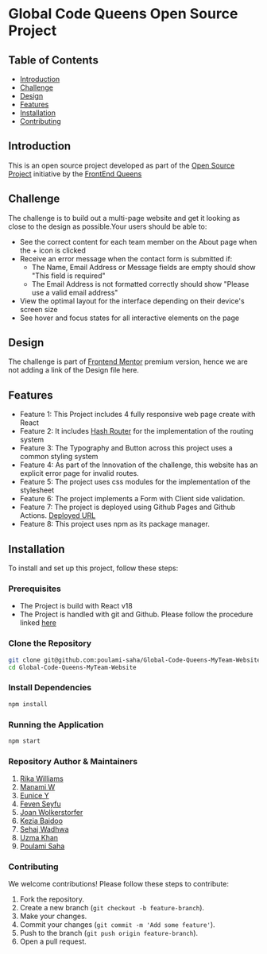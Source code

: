 # Global Code Queens Open Source Project

## Table of Contents

- [Introduction](#introduction)
- [Challenge](#challenge)
- [Design](#design)
- [Features](#features)
- [Installation](#installation)
- [Contributing](#contributing)

## Introduction

This is an open source project developed as part of the [Open Source Project](https://www.linkedin.com/posts/frontendqueens_opensource-collaboration-community-activity-7201980886232317952-VBld?utm_source=share&utm_medium=member_desktop) initiative by the [FrontEnd Queens](https://www.linkedin.com/company/frontendqueens/)

## Challenge
The challenge is to build out a multi-page website and get it looking as close to the design as possible.Your users should be able to:

- See the correct content for each team member on the About page when the + icon is clicked
- Receive an error message when the contact form is submitted if:
    - The Name, Email Address or Message fields are empty should show "This field is required"
    - The Email Address is not formatted correctly should show "Please use a valid email address"
- View the optimal layout for the interface depending on their device's screen size
- See hover and focus states for all interactive elements on the page
## Design

The challenge is part of [Frontend Mentor](https://www.frontendmentor.io/) premium version, hence we are not adding a link of the Design file here.

## Features

- Feature 1: This Project includes 4 fully responsive web page create with React
- Feature 2: It includes [Hash Router](https://reactrouter.com/en/main/router-components/hash-router) for the implementation of the routing system
- Feature 3: The Typography and Button across this project uses a common styling system
- Feature 4: As part of the Innovation of the challenge, this website has an explicit error page for invalid routes.
- Feature 5: The project uses css modules for the implementation of the stylesheet
- Feature 6: The project implements a Form with Client side validation.
- Feature 7: The project is deployed using Github Pages and Github Actions. [Deployed URL](https://poulami-saha.github.io/Global-Code-Queens-MyTeam-Website/#/)
- Feature 8: This project uses npm as its package manager.

## Installation

To install and set up this project, follow these steps:

### Prerequisites

- The Project is build with React v18
- The Project is handled with git and Github. Please follow the procedure linked [here](documents/githubLearning.md)

### Clone the Repository

```bash
git clone git@github.com:poulami-saha/Global-Code-Queens-MyTeam-Website.git
cd Global-Code-Queens-MyTeam-Website
```

### Install Dependencies

```bash
npm install
```

### Running the Application

```bash
npm start
```

### Repository Author & Maintainers

1. [Rika Williams](https://github.com/berikawilliams)
2. [Manami W](https://github.com/chachamana)
3. [Eunice Y](https://github.com/eunicey)
4. [Feven Seyfu](https://github.com/FevenSeyfu)
5. [Joan Wolkerstorfer](https://github.com/joanwolk)
6. [Kezia Baidoo](https://github.com/keziabaidoo)
7. [Sehaj Wadhwa](https://github.com/sehajwadhwa)
8. [Uzma Khan](https://github.com/Uzmakh)
9. [Poulami Saha](https://github.com/poulami-saha)

### Contributing

We welcome contributions! Please follow these steps to contribute:

1.  Fork the repository.
2.  Create a new branch (`git checkout -b feature-branch`).
3.  Make your changes.
4.  Commit your changes (`git commit -m 'Add some feature'`).
5.  Push to the branch (`git push origin feature-branch`).
6.  Open a pull request.
